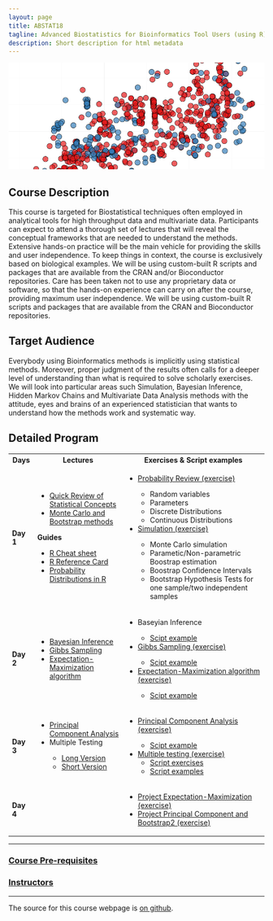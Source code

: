 ```yaml
---
layout: page
title: ABSTAT18
tagline: Advanced Biostatistics for Bioinformatics Tool Users (using R)
description: Short description for html metadata
---
```


![](./assets/images/Inferring_horizontal_gene_transfer_average_GC_content.png)

## Course Description

This course is targeted for Biostatistical techniques often employed in analytical tools for high throughput data and multivariate data. Participants can expect to attend a thorough set of lectures that will reveal the conceptual frameworks that are needed to understand the methods. Extensive hands-on practice will be the main vehicle for providing the skills and user independence. To keep things in context, the course is exclusively based on biological examples.
We will be using custom-built R scripts and packages that are available from the CRAN and/or Bioconductor repositories.
Care has been taken not to use any proprietary data or software, so that the hands-on experience can carry on after the course, providing maximum user independence. We will be using custom-built R scripts and packages that are available from the CRAN and Bioconductor repositories.

## Target Audience

Everybody using Bioinformatics methods is implicitly using statistical methods. Moreover, proper judgment of the results often calls for a deeper level of understanding than what is required to solve scholarly exercises.
We will look into particular areas such Simulation, Bayesian Inference, Hidden Markov Chains and Multivariate Data Analysis methods with the attitude, eyes and brains of an experienced statistician that wants to understand how the methods work and systematic way.

## Detailed Program


<table>
  <tbody>
    <tr>
      <th>Days</th>
      <th>Lectures</th>
      <th>Exercises & Script examples</th>
    </tr>
    <tr>
     <td><strong>Day 1</strong></td>
     <td>
      <ul>
       <li><a href="./assets/Day_1/probability_review2018.pdf">Quick Review of Statistical Concepts</a></li>
       <li><a href="./assets/Day_1/MC-and-B-2018.pdf">Monte Carlo and Bootstrap methods</a></li>
      </ul>
      <strong>Guides</strong>
      <ul>
       <li><a href="./assets/Day_1/r-cheat-sheet-3.pdf">R Cheat sheet</a></li>
       <li><a href="./assets/Day_1/Short-refcard.pdf">R Reference Card</a></li>
       <li><a href="./assets/Day_1/RDistributions">Probability Distributions in R</a></li>
      </ul>
     </td>
     <td>
      <ul>
       <li><a href="./pages/Day_1/Simulation.md">Probability Review (exercise)</a></li>
         <ul>
          <li>Random variables</li>
          <li>Parameters</li>
          <li>Discrete Distributions</li>
          <li>Continuous Distributions</li>
          </ul>
       <li><a href="./pages/Day_1/probreview.md">Simulation (exercise)</a></li>
         <ul>
          <li>Monte Carlo simulation</li>
          <li>Parametic/Non-parametric Boostrap estimation</li>
          <li>Boostrap Confidence Intervals</li>
          <li>Bootstrap Hypothesis Tests for one sample/two independent samples</i>
      </ul>
     </td>
    </tr>
    <tr>
     <td><strong>Day 2</strong></td>
     <td>
      <ul>
        <li><a href="./assets/Day_2/Slides_05 Bayesian Inference.pdf">Bayesian Inference</a></li>
        <li><a href="./assets/Day_2/Slides_06 Gibbs Sampling.pdf">Gibbs Sampling</a></li>
        <li><a href="./assets/Day_2/Slides_07 Expectation Maximization.pdf">Expectation-Maximization algorithm</a></li>
      </ul>
     </td>
     <td>
      <ul>
        <li>Baseyian Inference</li>
          <ul>
            <li><a href="./pages/Day_2/Script_Examples_05_Bayesian_Inference.R">Scipt example</a></li>
          </ul>
        <li><a href="./pages/Day_2/Exercise_06_Gibbs_Sampling.md">Gibbs Sampling (exercise)</a></li>
          <ul>
            <li><a href="./pages/Day_2/Script_Examples_06 Gibbs Sampler.R">Scipt example</a></li>
          </ul>
        <li><a href="./pages/Day_2/Exercise_07_EM_Algorithm.md">Expectation-Maximization algorithm (exercise)</a></li>
        <ul>
          <li><a href="./pages/Day_2/Script_Examples_07 Expectation Maximization.r">Scipt example</a></li>
         </ul>
       </ul>
     </td>
    </tr>
    <tr>
      <td><strong>Day 3</strong></td>
      <td>
        <ul>
          <li><a href="./assets/Day_3/PCA2018.pdf">Principal Component Analysis</a></li>
          <li>Multiple Testing</li>
            <ul>
              <li><a href="./assets/Day_3/Slides_09_Multiple_Testing.pdf">Long Version</a></li>
              <li> <a href="./assets/Day_3/Slides_09_Multiple_Testing.pdf">Short Version</a></li>
            </ul>
        </ul>
      </td>
      <td>
        <ul>
          <li><a href="./pages/Day_3/PCA.md">Principal Component Analysis (exercise)</a></li>
            <ul>
              <li><a href="./pages/Day_3/PCAR.R">Scipt example</a></li>
            </ul>
          <li><a href="./pages/Day_3/Exercises_09 Multiple Testing.pdf">Multiple testing (exercise)</a></i>
            <ul>
              <li><a href="./pages/Day_3/Script_Exercises_09 Multiple Testing.R">Script exercises</a></li>
              <li><a href="./pages/Day_3/Script_Example_09 Multiple Testing.R">Script examples</a></li>
            </ul>
          </ul>
        </td>
      </tr>
    <tr>
      <td><strong>Day 4</strong></td>
      <td></td>
      <td>
        <ul>
          <li><a href="./pages/Day_4/Project_EM_Algorithm_2018.pdf">Project Expectation-Maximization (exercise)</a></li>
          <li><a href="./pages/Day_4/ProjecT_ PCA_and_Bootstrap2_2018.pdf">Project Principal Component and Bootstrap2 (exercise)</a></li>
        </ul>
      </td>
    </tr>
  </tbody>
</table>

---

### [Course Pre-requisites](pages/objectives_prerequisites.md)

### [Instructors](pages/instructors.md)

---

The source for this course webpage is [on github](https://github.com/GTPB/ABSTAT18).
